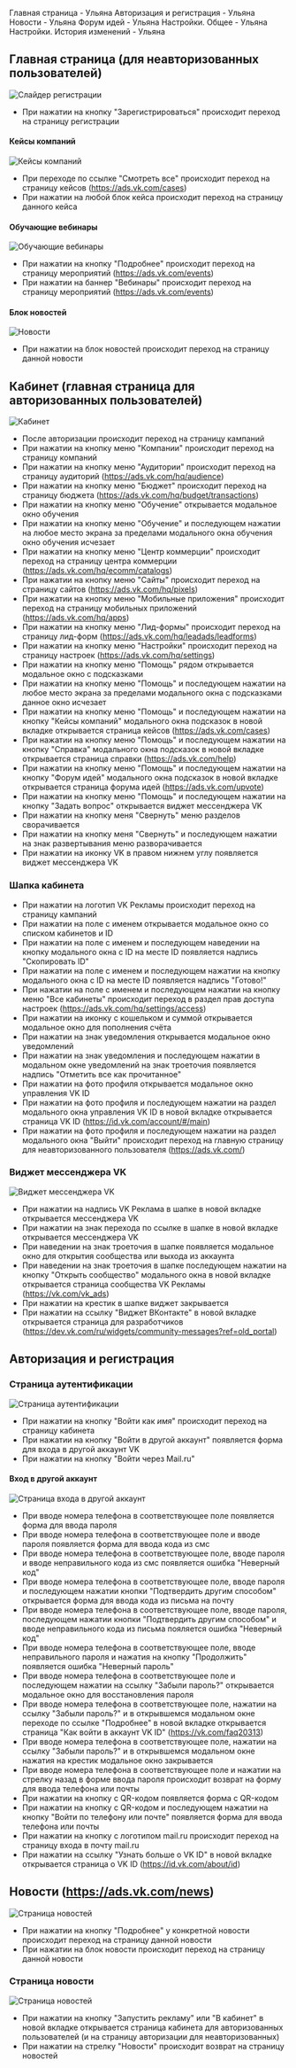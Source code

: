 Главная страница - Ульяна
Авторизация и регистрация - Ульяна
Новости - Ульяна
Форум идей - Ульяна
Настройки. Общее - Ульяна
Настройки. История изменений - Ульяна

## Главная страница (для неавторизованных пользователей)

![Слайдер регистрации](screenshots/carusel.png)

- При нажатии на кнопку "Зарегистрироваться" происходит переход на страницу регистрации

#### Кейсы компаний

![Кейсы компаний](screenshots/cases.png)

- При переходе по ссылке "Смотреть все" происходит переход на страницу кейсов (https://ads.vk.com/cases)
- При нажатии на любой блок кейса происходит переход на страницу данного кейса

#### Обучающие вебинары

![Обучающие вебинары](screenshots/vebinars.png)

- При нажатии на кнопку "Подробнее" происходит переход на страницу мероприятий (https://ads.vk.com/events)
- При нажатии на баннер "Вебинары" происходит переход на страницу мероприятий (https://ads.vk.com/events)

#### Блок новостей

![Новости](screenshots/news.png)

- При нажатии на блок новостей происходит переход на страницу данной новости 

## Кабинет (главная страница для авторизованных пользователей)

![Кабинет](screenshots/cabinet.png)

- После авторизации происходит переход на страницу кампаний 
- При нажатии на кнопку меню "Компании" происходит переход на страницу компаний
- При нажатии на кнопку меню "Аудитории" происходит переход на страницу аудиторий (https://ads.vk.com/hq/audience) 
- При нажатии на кнопку меню "Бюджет" происходит переход на страницу бюджета (https://ads.vk.com/hq/budget/transactions)
- При нажатии на кнопку меню "Обучение" открывается модальное окно обучения 
- При нажатии на кнопку меню "Обучение" и последующем нажатии на любое место экрана за пределами модального окна обучения окно обучения исчезает
- При нажатии на кнопку меню "Центр коммерции" происходит переход на страницу центра коммерции (https://ads.vk.com/hq/ecomm/catalogs)
- При нажатии на кнопку меню "Сайты" происходит переход на страницу сайтов (https://ads.vk.com/hq/pixels)
- При нажатии на кнопку меню "Мобильные приложения" происходит переход на страницу мобильных приложений (https://ads.vk.com/hq/apps)
- При нажатии на кнопку меню "Лид-формы" происходит переход на страницу лид-форм (https://ads.vk.com/hq/leadads/leadforms)
- При нажатии на кнопку меню "Настройки" происходит переход на страницу настроек (https://ads.vk.com/hq/settings)
- При нажатии на кнопку меню "Помощь" рядом открывается модальное окно с подсказками 
- При нажатии на кнопку меню "Помощь" и последующем нажатии на любое место экрана за пределами модального окна с подсказками данное окно исчезает
- При нажатии на кнопку меню "Помощь" и последующем нажатии на кнопку "Кейсы компаний" модального окна подсказок в новой вкладке открывается страница кейсов (https://ads.vk.com/cases)
- При нажатии на кнопку меню "Помощь" и последующем нажатии на кнопку "Справка" модального окна подсказок в новой вкладке открывается страница справки (https://ads.vk.com/help)
- При нажатии на кнопку меню "Помощь" и последующем нажатии на кнопку "Форум идей" модального окна подсказок в новой вкладке открывается страница форума идей (https://ads.vk.com/upvote)
- При нажатии на кнопку меню "Помощь" и последующем нажатии на кнопку "Задать вопрос" открывается виджет мессенджера VK
- При нажатии на кнопку меня "Свернуть" меню разделов сворачивается
- При нажатии на кнопку меня "Свернуть" и последующем нажатии на знак развертывания меню разворачивается
- При нажатии на иконку VK в правом нижнем углу появляется виджет мессенджера VK

### Шапка кабинета

- При нажатии на логотип VK Рекламы происходит переход на страницу кампаний
- При нажатии на поле с именем открывается модальное окно со списком кабинетов и ID
- При нажатии на поле с именем и последующем наведении на кнопку модального окна с ID на месте ID появляется надпись "Скопировать ID"
- При нажатии на поле с именем и последующем нажатии на кнопку модального окна с ID на месте ID появляется надпись "Готово!"
- При нажатии на поле с именем и последующем нажатии на кнопку меню "Все кабинеты" происходит переход в раздел прав доступа настроек (https://ads.vk.com/hq/settings/access)
- При нажатии на иконку с кошельком и суммой открывается модальное окно для пополнения счёта
- При нажатии на знак уведомления открывается модальное окно уведомлений
- При нажатии на знак уведомления и последующем нажатии в модальном окне уведомлений на знак троеточия появляется надпись "Отметить все как прочитанное"
- При нажатии на фото профиля открывается модальное окно управления VK ID
- При нажатии на фото профиля и последующем нажатии на раздел модального окна управления VK ID в новой вкладке открывается страница VK ID (https://id.vk.com/account/#/main)
- При нажатии на фото профиля и последующем нажатии на раздел модального окна "Выйти" происходит переход на главную страницу для неавторизованного пользователя (https://ads.vk.com/)


### Виджет мессенджера VK

![Виджет мессенджера VK](screenshots/vidget.png)

- При нажатии на надпись VK Реклама в шапке в новой вкладке открывается мессенджера VK
- При нажатии на знак перехода по ссылке в шапке в новой вкладке открывается мессенджера VK
- При наведении на знак троеточия в шапке появляется модальное окно для открытия сообщества или выхода из аккаунта 
- При наведении на знак троеточия в шапке последующем нажатии на кнопку "Открыть сообщество" модального окна в новой вкладке открывается страница сообщества VK Рекламы (https://vk.com/vk_ads)
- При нажатии на крестик в шапке виджет закрывается 
- При нажатии на ссылку "Виджет ВКонтакте" в новой вкладке открывается страница для разработчиков (https://dev.vk.com/ru/widgets/community-messages?ref=old_portal)

## Авторизация и регистрация

### Страница аутентификации

![Страница аутентификации](screenshots/auth.png)

- При нажатии на кнопку "Войти как *имя*" происходит переход на страницу кабинета
- При нажатии на кнопку "Войти в другой аккаунт" появляется форма для входа в другой аккаунт VK
- При нажатии на кнопку "Войти через Mail.ru" 

#### Вход в другой аккаунт

![Страница входа в другой аккаунт](screenshots/anotheracc.png)

- При вводе номера телефона в соответствующее поле появляется форма для ввода пароля
- При вводе номера телефона в соответствующее поле и вводе пароля появляется форма для ввода кода из смс
- При вводе номера телефона в соответствующее поле, вводе пароля и вводе неправильного кода из смс появляется ошибка "Неверный код"
- При вводе номера телефона в соответствующее поле, вводе пароля и последующем нажатии кнопки "Подтвердить другим способом" открывается форма для ввода кода из письма на почту
- При вводе номера телефона в соответствующее поле, вводе пароля, последующем нажатии кнопки "Подтвердить другим способом" и вводе неправильного кода из письма пояляется ошибка "Неверный код"
- При вводе номера телефона в соответствующее поле, вводе неправильного пароля и нажатия на кнопку "Продолжить" появляется ошибка "Неверный пароль"
- При вводе номера телефона в соответствующее поле и последующем нажатии на ссылку "Забыли пароль?" открывается модальное окно для восстановления пароля
- При вводе номера телефона в соответствующее поле, нажатии на ссылку "Забыли пароль?" и в открывшемся модальном окне переходе по ссылке "Подробнее" в новой вкладке открывается страница "Как войти в аккаунт VK ID" (https://vk.com/faq20313) 
- При вводе номера телефона в соответствующее поле, нажатии на ссылку "Забыли пароль?" и в открывшемся модальном окне нажатия на крестик модальное окно закрывается
- При вводе номера телефона в соответствующее поле и нажатии на стрелку назад в форме ввода пароля происходит возврат на форму для ввода телефона или почты
- При нажатии на кнопку с QR-кодом появляется форма с QR-кодом 
- При нажатии на кнопку с QR-кодом и последующем нажатии на кнопку "Войти по телефону или почте" появляется форма для ввода телефона или почты
- При нажатии на кнопку с логотипом mail.ru происходит переход на страницу входа в почту mail.ru
- При нажатии на ссылку "Узнать больше о VK ID" в новой вкладке открывается страница о VK ID (https://id.vk.com/about/id)

## Новости (https://ads.vk.com/news)

![Страница новостей](screenshots/allnews.png)

- При нажатии на кнопку "Подробнее" у конкретной новости происходит переход на страницу данной новости
- При нажатии на блок новости происходит переход на страницу данной новости

### Страница новости

![Страница новостей](screenshots/newspage.png)

- При нажатии на кнопку "Запустить рекламу" или "В кабинет" в новой вкладке открывается страница кабинета для авторизованных пользователей (и на страницу авторизации для неавторизованных)
- При нажатии на стрелку "Новости" происходит возврат на страницу новостей


